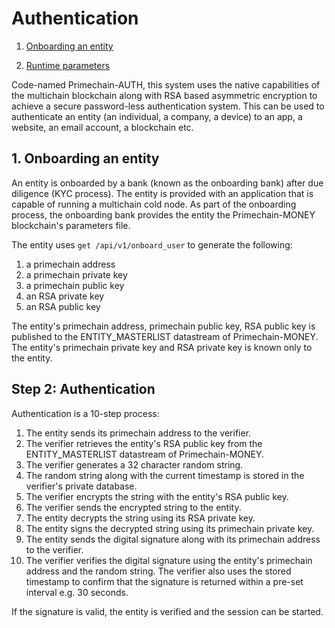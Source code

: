 # Authentication

1. [Onboarding an entity](#1-onboarding-an-entity)

2. [Runtime parameters](#2-runtime-parameters)


Code-named Primechain-AUTH, this system uses the native capabilities of the multichain blockchain along with RSA based asymmetric encryption to achieve a secure password-less authentication system. This can be used to authenticate an entity (an individual, a company, a device) to an app, a website, an email account, a blockchain etc.

## 1. Onboarding an entity
An entity is onboarded by a bank (known as the onboarding bank) after due diligence (KYC process). The entity is provided with an application that is capable of running a multichain cold node. As part of the onboarding process, the onboarding bank provides the entity the Primechain-MONEY blockchain's parameters file.

The entity uses `get /api/v1/onboard_user` to generate the following:
1. a primechain address
2. a primechain private key
3. a primechain public key
4. an RSA private key
5. an RSA public key

The entity's primechain address, primechain public key, RSA public key is published to the ENTITY_MASTERLIST datastream of Primechain-MONEY. The entity's primechain private key and RSA private key is known only to the entity.

## Step 2: Authentication
Authentication is a 10-step process:
1. The entity sends its primechain address to the verifier.
2. The verifier retrieves the entity's RSA public key from the ENTITY_MASTERLIST datastream of Primechain-MONEY.
3. The verifier generates a 32 character random string.
4. The random string along with the current timestamp is stored in the verifier's private database.
5. The verifier encrypts the string with the entity's RSA public key.
6. The verifier sends the encrypted string to the entity.
7. The entity decrypts the string using its RSA private key.
8. The entity signs the decrypted string using its primechain private key.
9. The entity sends the digital signature along with its primechain address to the verifier.
10. The verifier verifies the digital signature using the entity's primechain address and the random string. The verifier also uses the stored timestamp to confirm that the signature is returned within a pre-set interval e.g. 30 seconds.

If the signature is valid, the entity is verified and the session can be started.
